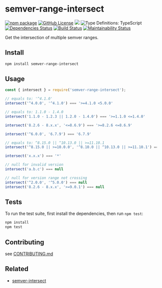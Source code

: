 # semver-range-intersect

[![npm package](https://img.shields.io/npm/v/semver-range-intersect.svg)][npm]
[![GitHub License](https://img.shields.io/github/license/sounisi5011/semver-range-intersect.svg)][github-license]
![](https://img.shields.io/node/v/semver-range-intersect.svg)
![Type Definitions: TypeScript](https://img.shields.io/npm/types/semver-range-intersect.svg)
[![Dependencies Status](https://david-dm.org/sounisi5011/semver-range-intersect/status.svg)](https://david-dm.org/sounisi5011/semver-range-intersect)
[![Build Status](https://travis-ci.com/sounisi5011/semver-range-intersect.svg?branch=master)](https://travis-ci.com/sounisi5011/semver-range-intersect)
[![Maintainability Status](https://api.codeclimate.com/v1/badges/f6e23b313a631c54ac90/maintainability)](https://codeclimate.com/github/sounisi5011/semver-range-intersect/maintainability)

[npm]: https://www.npmjs.com/package/semver-range-intersect
[github-license]: https://github.com/sounisi5011/semver-range-intersect/blob/master/LICENSE

Get the intersection of multiple semver ranges.

## Install

```sh
npm install semver-range-intersect
```

## Usage

```js
const { intersect } = require('semver-range-intersect');

// equals to: '^4.1.0'
intersect('^4.0.0', '^4.1.0') === '>=4.1.0 <5.0.0'

// equals to: 1.1.0 - 1.4.0
intersect('1.1.0 - 1.2.3 || 1.2.0 - 1.4.0') === '>=1.1.0 <=1.4.0'

intersect('8.2.6 - 8.x.x', '<=8.6.9') === '>=8.2.6 <=8.6.9'

intersect('^6.0.0', '6.7.9') === '6.7.9'

// equals to: ^8.15.0 || ^10.13.0 || >=11.10.1
intersect('^8.15.0 || >=10.0.0', '^8.10.0 || ^10.13.0 || >=11.10.1') === '>=8.15.0 <9.0.0 || >=10.13.0 <11.0.0 || >=11.10.1'

intersect('x.x.x') === '*'

// null for invalid version
intersect('a.b.c') === null

// null for version range not crossing
intersect('^2.0.0', '^5.0.0') === null
intersect('8.2.6 - 8.x.x', '>=9.0.1') === null
```

## Tests

To run the test suite, first install the dependencies, then run `npm test`:

```sh
npm install
npm test
```

## Contributing

see [CONTRIBUTING.md](https://github.com/sounisi5011/semver-range-intersect/blob/master/CONTRIBUTING.md)

## Related

* [semver-intersect](https://github.com/snyamathi/semver-intersect)
